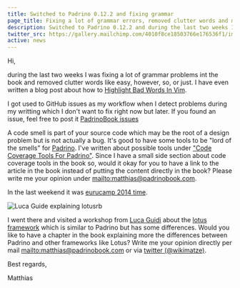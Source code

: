 ```yaml
---
title: Switched to Padrino 0.12.2 and fixing grammar
page_title: Fixing a lot of grammar errors, removed clutter words and migrated to Padrino 0.12.2
description: Switched to Padrino 0.12.2 and during the last two weeks I was fixing a lot of grammar problems as well as removed many clutter words.
twitter_src: https://gallery.mailchimp.com/4010f8ce18503766e176536f1/images/32684573-8372-4e96-bc1b-5864ce88a1a4.jpg
active: news
---
```


Hi,

during the last two weeks I was fixing a lot of grammar problems int the book and removed clutter words like easy, however, so, or just. I have even written a blog post about how to [Highlight Bad Words In Vim](https://wikimatze.de/highlight-bad-words-in-vim).


I got used to GitHub issues as my workflow when I detect problems during my writting which I don't want to fix right now but later. If you found an issue, feel free to post it [PadrinoBook issues](https://github.com/wikimatze/PadrinoBook/issues/new)


A code smell is part of your source code which may be the root of a design problem but is not actually a bug. It's good to have some tools to be "lord of the smells" for [Padrino](http://www.padrinorb.com/). I've written about possible tools under ["Code Coverage Tools For Padrino"](http://wikimatze.de/code-coverage-tools-for-padrino). Since I have a small side section about code coverage tools in the book so, would it okay for you to have a link to the article in the book instead of putting the content directly in the book? Please write me your opinion under <mailto:matthias@padrinobook.com>.


In the last weekend it was [eurucamp 2014 time](http://2014.eurucamp.org/).

![Luca Guide explaining lotusrb](https://gallery.mailchimp.com/4010f8ce18503766e176536f1/images/32684573-8372-4e96-bc1b-5864ce88a1a4.jpg "Luca Guide explaining lotusrb")


I went there and visited a workshop from [Luca Guidi](http://lucaguidi.com/) about the [lotus framework](http://lotusrb.org/) which is similar to Padrino but has some differences. Would you like to have a chapter in the book explaining more the differences between Padrino and other frameworks like Lotus? Write me your opinion directly per mail <mailto:matthias@padrinobook.com> or via [twitter (@wikimatze)](http://twitter.com/padrinobook).


Best regards,

Matthias

